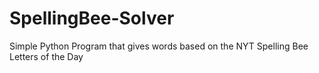 # SpellingBee-Solver
Simple Python Program that gives words based on the NYT Spelling Bee Letters of the Day
